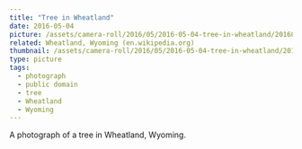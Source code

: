```yaml
---
title: "Tree in Wheatland"
date: 2016-05-04
picture: /assets/camera-roll/2016/05/2016-05-04-tree-in-wheatland/20160505_014658020_iOS.jpg
related: Wheatland, Wyoming (en.wikipedia.org)
thumbnail: /assets/camera-roll/2016/05/2016-05-04-tree-in-wheatland/20160505_014658020_iOS-thumbnail.jpg
type: picture
tags:
  - photograph
  - public domain
  - tree
  - Wheatland
  - Wyoming
---
```

A photograph of a tree in Wheatland, Wyoming.